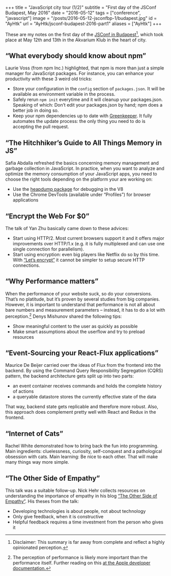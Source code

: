 +++
title = "JavaScript city tour (1/2)"
subtitle = "First day of the JSConf Budapest, May 2016"
date = "2016-05-12"
tags = ["conference", "javascript"]
image = "/posts/2016-05-12-jsconfbp-1/budapest.jpg"
id = "AyHtk"
url = "AyHtk/jsconf-budapest-2016-part1"
aliases = ["AyHtk"]
+++

These are my notes on the first day of the [JSConf in Budapest](http://jsconfbp.com/)[^1], which  took place at May 12th and 13th in the Akvarium Klub in the heart of city.

## “What everybody should know about npm”

Laurie Voss (from npm Inc.) highlighted, that npm is more than just a simple manager for JavaScript packages. For instance, you can enhance your productivity with these 3 weird old tricks:

- Store your configuration in the `config` section of `packages.json`. It will be available as environment variable in the process.
- Safely rerun `npm init` everytime and it will cleanup your packages.json. Speaking of which: Don’t edit your packages.json by hand; npm does a better job in doing so.
- Keep your npm dependencies up to date with [Greenkeeper](https://greenkeeper.io/). It fully automates the update process: the only thing you need to do is accepting the pull request.

## “The Hitchhiker’s Guide to All Things Memory in JS”

Safia Abdalla refreshed the basics concerning memory management and garbage collection in JavaScript. In practice, when you want to analyze and optimize the memory consumption of your JavaScript apps, you need to choose the right tools depending on the platform your are working on:

- Use the [heapdump package](https://www.npmjs.com/package/heapdump) for debugging in the V8
- Use the Chrome DevTools (available under “Profiles”) for browser applications

## “Encrypt the Web For $0”

The talk of Yan Zhu basically came down to these advices:

- Start using HTTP/2. Most current browsers support it and it offers major improvements over HTTP/1.x (e.g. it is fully multiplexed and can use one single connection for parallelism).
- Start using encryption: even big players like Netflix do so by this time. With [“Let’s encrypt”](https://letsencrypt.org/) it cannot be simpler to setup secure HTTP connections.

## “Why Performance matters”

When the performance of your website suck, so do your conversions. That’s no platitude, but it’s proven by several studies from big companies. However, it is important to understand that performance is not all about bare numbers and measurement parameters – instead, it has to do a lot with perception.[^2] Denys Mishunov shared the following tips:

- Show meaningful content to the user as quickly as possible
- Make smart assumptions about the userflow and try to preload resources

## “Event-Sourcing your React-Flux applications”

Maurice De Beijer carried over the ideas of Flux from the frontend into the backend. By using the Command Query Responsibility Segregation (CQRS) pattern, the backend architecture gets split up into two parts:

- an event container receives commands and holds the complete history of actions
- a queryable datastore stores the currently effective state of the data

That way, backend state gets replicable and therefore more robust. Also, this approach does complement pretty well with React and Redux in the frontend.

## “Internet of Cats”

Rachel White demonstrated how to bring back the fun into programming. Main ingredients: cluelessness, curiosity, self-conquest and a pathological obsession with cats. Main learning: Be nice to each other. That will make many things way more simple.

## “The Other Side of Empathy”

This talk was a suitable follow-up. Nick Hehr collects resources on understanding the importance of empathy in his blog [“The Other Side of Empathy”](http://more-empathy.online/). His theses from the talk:

- Developing technologies is about people, not about technology
- Only give feedback, when it is constructive
- Helpful feedback requires a time investment from the person who gives it

[^1]: Disclaimer: This summary is far away from complete and reflect a highly opinionated perception.
[^2]: The perception of performance is likely more important than the performance itself. Further reading on this [at the Apple developer documentation.](https://developer.apple.com/library/ios/documentation/Performance/Conceptual/PerformanceOverview/DevelopingForPerf/DevelopingForPerf.html)
